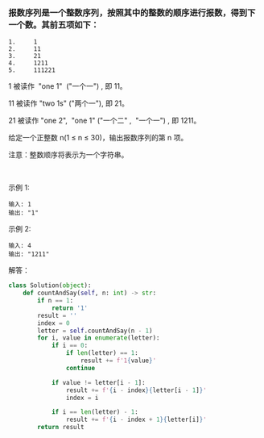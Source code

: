 ### 报数序列是一个整数序列，按照其中的整数的顺序进行报数，得到下一个数。其前五项如下：

    1.     1
    2.     11
    3.     21
    4.     1211
    5.     111221
1 被读作  "one 1"  ("一个一") , 即 11。

11 被读作 "two 1s" ("两个一"), 即 21。

21 被读作 "one 2",  "one 1" ("一个二" ,  "一个一") , 即 1211。

给定一个正整数 n(1 ≤ n ≤ 30)，输出报数序列的第 n 项。

注意：整数顺序将表示为一个字符串。

 

示例 1:

    输入: 1
    输出: "1"
示例 2:

    输入: 4
    输出: "1211"

解答：

```python
class Solution(object):
    def countAndSay(self, n: int) -> str:
        if n == 1:
            return '1'
        result = ''
        index = 0
        letter = self.countAndSay(n - 1)
        for i, value in enumerate(letter):
            if i == 0:
                if len(letter) == 1:
                    result += f'1{value}'
                continue

            if value != letter[i - 1]:
                result += f'{i - index}{letter[i - 1]}'
                index = i

            if i == len(letter) - 1:
                result += f'{i - index + 1}{letter[i]}'
        return result
```